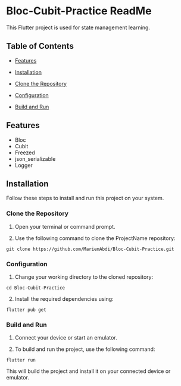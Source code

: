 # Bloc-Cubit-Practice ReadMe

This Flutter project is used for state management learning.

## Table of Contents

- [Features](#features)

- [Installation](#installation)

- [Clone the Repository](#clone-the-repository)

- [Configuration](#configuration)

- [Build and Run](#build-and-run)

## Features

- Bloc
- Cubit
- Freezed
- json_serializable
- Logger

## Installation

Follow these steps to install and run this project on your system.

### Clone the Repository

1. Open your terminal or command prompt.

2. Use the following command to clone the ProjectName repository:
```
git clone https://github.com/MariemAbdi/Bloc-Cubit-Practice.git
```
### Configuration

1. Change your working directory to the cloned repository:
```
cd Bloc-Cubit-Practice
```
2. Install the required dependencies using:
```
flutter pub get
```
### Build and Run

1. Connect your device or start an emulator.

2. To build and run the project, use the following command:
```
flutter run
```
This will build the project and install it on your connected device or emulator.
